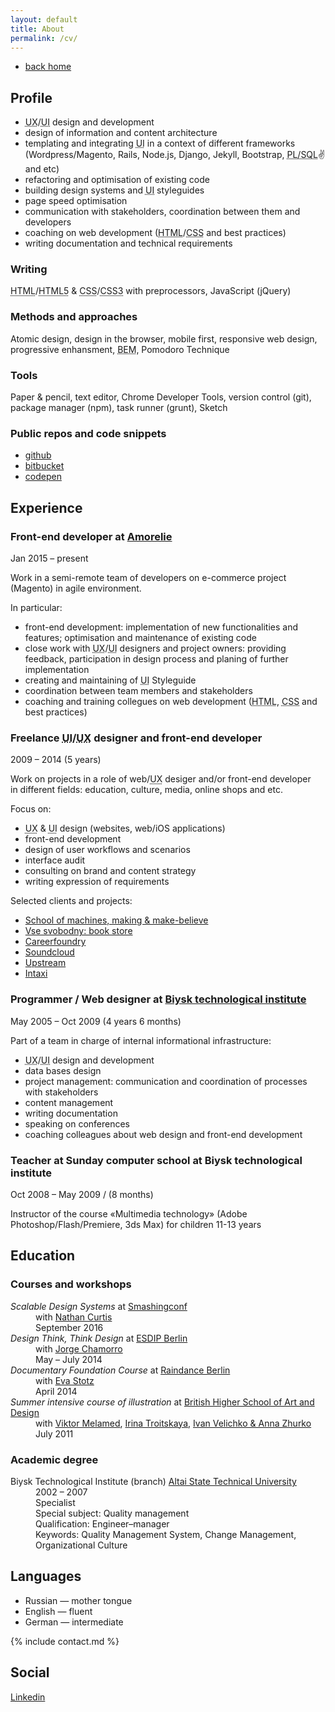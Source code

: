 ```yaml
---
layout: default
title: About
permalink: /cv/
--- 
```


<nav>
  <ul>
    <li class="nav__item {% if location == '/' or page.layout == 'default' %}active {% endif %}"><a href="/">back home</a></li>
  </ul>
</nav>

## Profile

- <abbr title="User Experience">UX</abbr>/<abbr title="User Interface">UI</abbr> design and development
- design of information and content architecture
- templating and integrating <abbr title="User Interface">UI</abbr> in a context of different frameworks (Wordpress/Magento, Rails, Node.js, Django, Jekyll, Bootstrap, <abbr title="Procedural Language/Structured Query Language">PL/SQL</abbr>✌ and etc)
- refactoring and optimisation of existing code
- building design systems and <abbr title="User Interface">UI</abbr> styleguides
- page speed optimisation
- communication with stakeholders, coordination between them and developers
- coaching on web development (<abbr title="HyperText Markup Language">HTML</abbr>/<abbr title="Cascading Style Sheets">CSS</abbr> and best practices) 
- writing documentation and technical requirements

### Writing

<abbr title="HyperText Markup Language">HTML</abbr>/<abbr title="HyperText Markup Language Version 5">HTML5</abbr> &amp; <abbr title="Cascading Style Sheets">CSS</abbr>/<abbr title="Cascading Style Sheets, Level 3">CSS3</abbr> with preprocessors, JavaScript (jQuery)

### Methods and approaches
Atomic design, design in the browser, mobile first, responsive web design, progressive enhansment, <abbr title="Block Element Modifier">BEM</abbr>, Pomodoro Technique

### Tools
Paper & pencil, text editor, Chrome Developer Tools, version control (git), package manager (npm), task runner (grunt), Sketch

### Public repos and code snippets
- [github](https://github.com/tataata)
- [bitbucket](https://bitbucket.org/tataata)
- [codepen](http://codepen.io/tataata/)


## Experience

### Front-end developer at [Amorelie](https://amorelie.de)
<p class="mute">Jan 2015 &ndash; present</p>

Work in a semi-remote team of developers on e-commerce project (Magento) in agile environment. 

In particular: 
- front-end development: implementation of new functionalities and features; optimisation and maintenance of existing code
- close work with <abbr title="User Experience">UX</abbr>/<abbr title="User Interface">UI</abbr> designers and project owners: providing feedback, participation in design process and planing of further implementation
- creating and maintaining of <abbr title="User Interface">UI</abbr> Styleguide
- coordination between team members and stakeholders
- coaching and training collegues on web development (<abbr title="HyperText Markup Language">HTML</abbr>, <abbr title="Cascading Style Sheets">CSS</abbr> and best practices)


### Freelance <abbr title="User Interface">UI</abbr>/<abbr title="User Experience">UX</abbr> designer and front-end developer
<p class="mute">2009 &ndash; 2014 (5&nbsp;years)</p>

Work on projects in&nbsp;a&nbsp;role&nbsp;of&nbsp;web/<abbr title="User Experience">UX</abbr> desiger and/or front-end developer in&nbsp;different fields: education, culture, media, online shops and etc.

Focus on:
- <abbr title="User Experience">UX</abbr> &amp; <abbr title="User Interface">UI</abbr> design (websites, web/iOS applications)
- front-end development
- design of user workflows and scenarios
- interface audit
- consulting on brand and content strategy
- writing expression of requirements

Selected clients and projects:

- [School of machines, making &amp; make-believe](http://schoolofma.org/)
- [Vse svobodny: book store](http://vse-svobodny.com/)
- [Careerfoundry](https://careerfoundry.com/)
- [Soundcloud](https://soundcloud.com/)
- [Upstream](http://upstre.am/)
- [Intaxi](http://intaxi.ru/)


### Programmer / Web designer at [Biysk technological institute](http://www.bti.secna.ru)
<p class="mute">May 2005 &ndash; Oct 2009 (4&nbsp;years 6&nbsp;months)</p>

Part of a team in charge of internal informational infrastructure:
- <abbr title="User Experience">UX</abbr>/<abbr title="User Interface">UI</abbr> design and development
- data bases design
- project management: communication and coordination of processes with stakeholders
- content management
- writing documentation
- speaking on conferences
- coaching colleagues about web design and front-end development


### Teacher at Sunday computer school at&nbsp;Biysk technological institute
<p class="mute">Oct 2008 &ndash; May 2009 / (8 months)</p>

Instructor of&nbsp;the&nbsp;course «Multimedia technology» (Adobe Photoshop/Flash/Premiere, 3ds Max) for children 11-13&nbsp;years


## Education

### Courses and workshops

<dl>
	<dt><em>Scalable Design Systems</em> at <a href="https://smashingconf.com/">Smashingconf</a></dt>
	<dd>with <a href="https://medium.com/@nathanacurtis">Nathan Curtis</a></dd>
	<dd>September 2016</dd>
	<dt><em>Design Think, Think Design</em> at <a href="http://esdipberlin.com/">ESDIP Berlin</a></dt>
	<dd>with <a href="http://jorgechamorro.es">Jorge Chamorro</a></dd>
	<dd>May &ndash; July 2014</dd>
	<dt><em>Documentary Foundation Course</em> at <a href="http://www.raindance.org/berlin/">Raindance Berlin</a></dt>
	<dd>with <a href="http://www.evastotz.com/">Eva Stotz</a></dd>
	<dd>April 2014</dd>
	<dt><em>Summer intensive course of&nbsp;illustration</em> at&nbsp;<a href="http://www.britishdesign.ru/?lang=eng">British Higher School of&nbsp;Art and Design</a></dt>
	<dd>with <a href="http://mlmd.ru/">Viktor Melamed</a>, <a href="http://irtroit.com/">Irina Troitskaya</a>, <a href="http://shuka.ru/">Ivan Velichko & Anna Zhurko</a></dd>
	<dd>July 2011</dd>
</dl>

### Academic degree

<dl>
	<dt>Biysk Technological Institute (branch) <a href="http://www.en.altstu.ru/">Altai State Technical University</a></dt>
	<dd class="mute">2002 &ndash; 2007</dd>
	<dd>Specialist</dd>
	<dd>Special subject: Quality management</dd>
	<dd>Qualification: Engineer&ndash;manager</dd>
	<dd>Keywords: Quality Management System, Change Management, Organizational Culture</dd>
</dl>


## Languages
- Russian &mdash; mother tongue
- English &mdash; fluent
- German &mdash; intermediate	


{% include contact.md %}


## Social

<a href="http://www.linkedin.com/in/taniaabanina">Linkedin</a>

<!-- <a href="http://taniaabanina.moikrug.ru/">Мойкруг</a> -->

